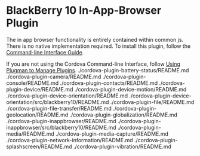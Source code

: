 <!---
 license: Licensed to the Apache Software Foundation (ASF) under one
         or more contributor license agreements.  See the NOTICE file
         distributed with this work for additional information
         regarding copyright ownership.  The ASF licenses this file
         to you under the Apache License, Version 2.0 (the
         "License"); you may not use this file except in compliance
         with the License.  You may obtain a copy of the License at

           http://www.apache.org/licenses/LICENSE-2.0

         Unless required by applicable law or agreed to in writing,
         software distributed under the License is distributed on an
         "AS IS" BASIS, WITHOUT WARRANTIES OR CONDITIONS OF ANY
         KIND, either express or implied.  See the License for the
         specific language governing permissions and limitations
         under the License.
-->
# BlackBerry 10 In-App-Browser Plugin

The in app browser functionality is entirely contained within common js. There is no native implementation required.
To install this plugin, follow the [Command-line Interface Guide](http://cordova.apache.org/docs/en/edge/guide_cli_index.md.html#The%20Command-line%20Interface).

If you are not using the Cordova Command-line Interface, follow [Using Plugman to Manage Plugins](http://cordova.apache.org/docs/en/edge/guide_plugin_ref_plugman.md.html).
./cordova-plugin-battery-status/README.md
./cordova-plugin-camera/README.md
./cordova-plugin-console/README.md
./cordova-plugin-contacts/README.md
./cordova-plugin-device/README.md
./cordova-plugin-device-motion/README.md
./cordova-plugin-device-orientation/README.md
./cordova-plugin-device-orientation/src/blackberry10/README.md
./cordova-plugin-file/README.md
./cordova-plugin-file-transfer/README.md
./cordova-plugin-geolocation/README.md
./cordova-plugin-globalization/README.md
./cordova-plugin-inappbrowser/README.md
./cordova-plugin-inappbrowser/src/blackberry10/README.md
./cordova-plugin-media/README.md
./cordova-plugin-media-capture/README.md
./cordova-plugin-network-information/README.md
./cordova-plugin-splashscreen/README.md
./cordova-plugin-vibration/README.md
